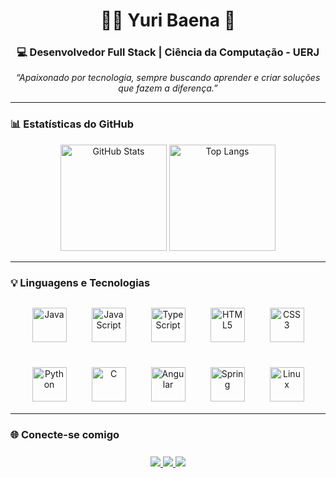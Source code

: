 <h1 align="center">👨‍💻 Yuri Baena 🤖</h1>

<h3 align="center">💻 Desenvolvedor Full Stack | Ciência da Computação - UERJ</h3>
<p align="center">
  <em>“Apaixonado por tecnologia, sempre buscando aprender e criar soluções que fazem a diferença.”</em>
</p>

---

### 📊 Estatísticas do GitHub

<p align="center">
  <img 
    alt="GitHub Stats" 
    height="170" 
    src="https://github-readme-stats.vercel.app/api?username=YuriBaena&show_icons=true&theme=tokyonight&include_all_commits=true&hide_border=true&locale=pt-br" 
  />
  <img 
    alt="Top Langs" 
    height="170" 
    src="https://github-readme-stats.vercel.app/api/top-langs/?username=YuriBaena&theme=tokyonight&layout=compact&custom_title=Tecnologias&langs_count=9&hide_border=true" 
  />
</p>

---

### 💡 Linguagens e Tecnologias

<div align="center" style="display: flex; flex-wrap: wrap; justify-content: center; gap: 30px; margin-top: 25px;">
  <img src="https://cdn.jsdelivr.net/gh/devicons/devicon@latest/icons/java/java-original.svg" width="55" height="55" title="Java" style="padding: 5px;" />
  <img src="https://cdn.jsdelivr.net/gh/devicons/devicon@latest/icons/javascript/javascript-original.svg" width="55" height="55" title="JavaScript" style="padding: 5px;" />
  <img src="https://cdn.jsdelivr.net/gh/devicons/devicon@latest/icons/typescript/typescript-original.svg" width="55" height="55" title="TypeScript" style="padding: 5px;" />
  <img src="https://cdn.jsdelivr.net/gh/devicons/devicon@latest/icons/html5/html5-original.svg" width="55" height="55" title="HTML5" style="padding: 5px;" />
  <img src="https://cdn.jsdelivr.net/gh/devicons/devicon@latest/icons/css3/css3-original.svg" width="55" height="55" title="CSS3" style="padding: 5px;" />
  <img src="https://cdn.jsdelivr.net/gh/devicons/devicon@latest/icons/python/python-original.svg" width="55" height="55" title="Python" style="padding: 5px;" />
  <img src="https://cdn.jsdelivr.net/gh/devicons/devicon@latest/icons/c/c-original.svg" width="55" height="55" title="C" style="padding: 5px;" />
  <img src="https://cdn.jsdelivr.net/gh/devicons/devicon@latest/icons/angular/angular-original.svg" width="55" height="55" title="Angular" style="padding: 5px;" />
  <img src="https://cdn.jsdelivr.net/gh/devicons/devicon@latest/icons/spring/spring-original.svg" width="55" height="55" title="Spring" style="padding: 5px;" />
  <img src="https://cdn.jsdelivr.net/gh/devicons/devicon@latest/icons/linux/linux-original.svg" width="55" height="55" title="Linux" style="padding: 5px;" />
</div>

---

### 🌐 Conecte-se comigo

<div align="center" style="margin-top: 25px;">
  <a href="https://instagram.com/yuri._.baena" target="_blank">
    <img src="https://img.shields.io/badge/-Instagram-%23E4405F?style=for-the-badge&logo=instagram&logoColor=white" />
  </a>
  <a href="mailto:contatoyuribaena@gmail.com" target="_blank">
    <img src="https://img.shields.io/badge/-Gmail-%23333?style=for-the-badge&logo=gmail&logoColor=white" />
  </a>
  <a href="https://br.linkedin.com/in/yuri-baena-dias-nascimento-098b6b285" target="_blank">
    <img src="https://img.shields.io/badge/-LinkedIn-%230077B5?style=for-the-badge&logo=linkedin&logoColor=white" />
  </a>
</div>
